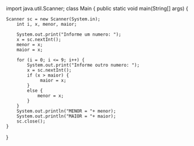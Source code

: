 import java.util.Scanner;
class Main {
  public static void main(String[] args) {
    
    Scanner sc = new Scanner(System.in);
		int i, x, menor, maior;
		
		System.out.print("Informe um numero: ");
		x = sc.nextInt();
		menor = x;
		maior = x;
		
		for (i = 0; i <= 9; i++) {
			System.out.print("Informe outro numero: ");
			x = sc.nextInt();
			if (x > maior) {
				 maior = x;
			}
			else {
				menor = x;
			}
		}
		System.out.println("MENOR = "+ menor);
		System.out.println("MAIOR = "+ maior);
		sc.close();
	}
}
